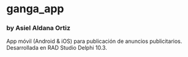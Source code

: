 # ganga_app
### by Asiel Aldana Ortiz 

App móvil (Android &amp; iOS) para publicación de anuncios publicitarios. Desarrollada en RAD Studio Delphi 10.3.
